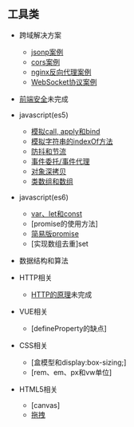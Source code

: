 ## 工具类

- 跨域解决方案
  - [jsonp案例](./jsonp/)
  - [cors案例](./cors/)
  - [nginx反向代理案例](./nginx/)
  - [WebSocket协议案例](./websocket/)

- [前端安全](./frontend_security.md)未完成

- javascript(es5)
  - [模拟call, apply和bind](./imitate_call_apply_bind.md)
  - [模拟字符串的indexOf方法](./imitate_string_indexof.md)
  - [防抖和节流](./debounce_and_throttle.md)
  - [事件委托/事件代理](./event_agent.md)
  - [对象深拷贝](./obj_deep_clone.md)
  - [类数组和数组](./array_like_and_array.md)

- javascript(es6)
  - [var、let和const](./var_let_const.md)
  - [promise的使用方法]
  - [简易版promise](./simple_promise.md)
  - [实现数组去重]set

- 数据结构和算法

- HTTP相关
  - [HTTP的原理](./http_principle.md)未完成

- VUE相关
  - [defineProperty的缺点]

- CSS相关
  - [盒模型和display:box-sizing;]
  - [rem、em、px和vw单位]

- HTML5相关
  - [canvas]
  - [拖拽](./drag/html5_drag.md)